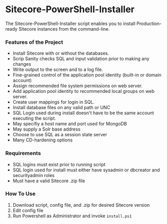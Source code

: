 Sitecore-PowerShell-Installer
=============================
The Sitecore-PowerShell-Installer script enables you to install Production-ready Sitecore instances from the command-line.

### Features of the Project
- Install Sitecore with or without the databases.
- Scrip Sanity checks SQL and input validation prior to making any changes
- Write output to the screen and to a log file.
- Fine-grained control of the application pool identity (built-in or domain account)
- Assign recommended file system permissions on web server.
- Add application pool identity to recommended local groups on web server.
- Create user mappings for login in SQL.
- Install database files on any valid path or UNC
- SQL Login used during install doesn't have to be the same account executing the script.
- May specifiy a host name and port used for MongoDB
- May supply a Solr base address
- Choose to use SQL as a session state server
- Many CD-hardening options

### Requirements
- SQL logins must exist prior to running script
- SQL login used for install must either have sysadmin or dbcreator and securityadmin roles
- Must have a valid Sitecore .zip file

### How To Use
1. Download script, config file, and .zip for desired Sitecore version
2. Edit config file
3. Run Powershell as Administrator and invoke ```install.ps1```
